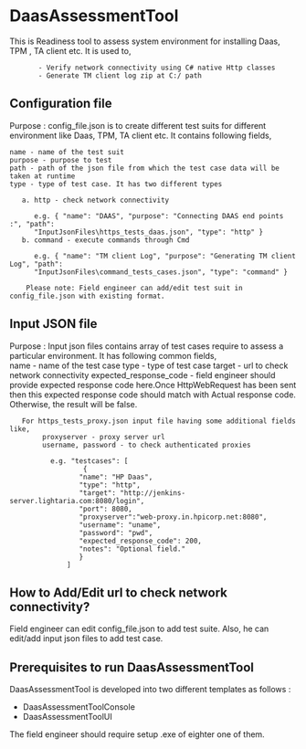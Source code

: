 # DaasAssessmentTool

This is Readiness tool to assess system environment for installing Daas, TPM , TA client etc.
It is used to, 

	       - Verify network connectivity using C# native Http classes
	       - Generate TM client log zip at C:/ path

## Configuration file

Purpose : config_file.json is to create different test suits for different environment like Daas, TPM, TA client etc. 
It contains following fields, 

	name - name of the test suit 
	purpose - purpose to test 
	path - path of the json file from which the test case data will be taken at runtime 
	type - type of test case. It has two different types 
	
	   a. http - check network connectivity 
		
	      e.g. { "name": "DAAS", "purpose": "Connecting DAAS end points :", "path": 
	      "InputJsonFiles\https_tests_daas.json", "type": "http" } 
	   b. command - execute commands through Cmd 
		
	      e.g. { "name": "TM client Log", "purpose": "Generating TM client Log", "path": 
	      "InputJsonFiles\command_tests_cases.json", "type": "command" } 
		       
        Please note: Field engineer can add/edit test suit in config_file.json with existing format.
 
## Input JSON file 

 Purpose : Input json files contains array of test cases require to assess a particular environment.
           It has following common fields,	   
            name - name of the test case
            type - type of test case
            target - url to check network connectivity
            expected_response_code - field engineer should provide expected response code here.Once HttpWebRequest
	                             has been sent then this expected response code should match with Actual response
				     code. Otherwise, the result will be false.
           
	   For https_tests_proxy.json input file having some additional fields like,
            proxyserver - proxy server url
            username, password - to check authenticated proxies
	
              e.g. "testcases": [
	                  {
	                 "name": "HP Daas",
	                 "type": "http",
	                 "target": "http://jenkins-server.lightaria.com:8080/login",      
	                 "port": 8080,
	                 "proxyserver":"web-proxy.in.hpicorp.net:8080",
	                 "username": "uname",
	                 "password": "pwd",
	                 "expected_response_code": 200,
	                 "notes": "Optional field."
	                 }
	              ]

## How to Add/Edit url to check network connectivity?

 Field engineer can edit config_file.json to add test suite. Also, he can edit/add input json files to add test case.

## Prerequisites to run DaasAssessmentTool 

  DaasAssessmentTool is developed into two different templates as follows :
   - DaasAssessmentToolConsole 
   - DaasAssessmentToolUI
   
   The field engineer should require setup .exe of eighter one of them.

